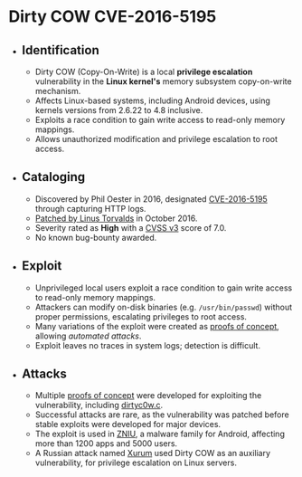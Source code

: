 # Dirty COW CVE-2016-5195

* ## Identification
    - Dirty COW (Copy-On-Write) is a local **privilege escalation** vulnerability in the **Linux kernel's** memory subsystem copy-on-write mechanism.
    - Affects Linux-based systems, including Android devices, using kernels versions from 2.6.22 to 4.8 inclusive.
    - Exploits a race condition to gain write access to read-only memory mappings.
    - Allows unauthorized modification and privilege escalation to root access.

* ## Cataloging
    - Discovered by Phil Oester in 2016, designated [CVE-2016-5195](https://cve.mitre.org/cgi-bin/cvename.cgi?name=cve-2016-5195) through capturing HTTP logs.
    - [Patched by Linus Torvalds](https://git.kernel.org/pub/scm/linux/kernel/git/torvalds/linux.git/commit/?id=19be0eaffa3ac7d8eb6784ad9bdbc7d67ed8e619) in October 2016.
    - Severity rated as **High** with a [CVSS v3](https://nvd.nist.gov/vuln/detail/cve-2016-5195) score of 7.0.
    - No known bug-bounty awarded.

* ## Exploit
    - Unprivileged local users exploit a race condition to gain write access to read-only memory mappings.
    - Attackers can modify on-disk binaries (e.g. `/usr/bin/passwd`) without proper permissions, escalating privileges to root access.
    - Many variations of the exploit were created as [proofs of concept](https://github.com/dirtycow/dirtycow.github.io/wiki/PoCs), allowing *automated attacks*.
    - Exploit leaves no traces in system logs; detection is difficult.

* ## Attacks

    - Multiple [proofs of concept](https://github.com/dirtycow/dirtycow.github.io/wiki/PoCs) were developed for exploiting the vulnerability, including [dirtyc0w.c](https://github.com/dirtycow/dirtycow.github.io/blob/master/dirtyc0w.c).
    - Successful attacks are rare, as the vulnerability was patched before stable exploits were developed for major devices.
    - The exploit is used in [ZNIU](https://www.trendmicro.com/en_us/research/17/i/zniu-first-android-malware-exploit-dirty-cow-vulnerability.html), a malware family for Android, affecting more than 1200 apps and 5000 users.
    - A Russian attack named [Xurum](https://www.akamai.com/blog/security-research/new-sophisticated-magento-campaign-xurum-webshell) used Dirty COW as an auxiliary vulnerability, for privilege escalation on Linux servers.
